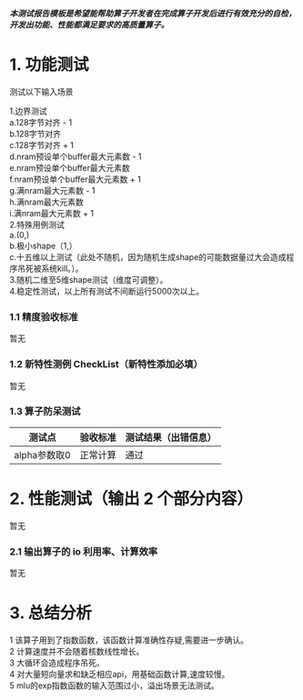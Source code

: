 **_本测试报告模板是希望能帮助算子开发者在完成算子开发后进行有效充分的自检，开发出功能、性能都满足要求的高质量算子。_**

# 1. 功能测试
测试以下输入场景

1.边界测试  
    a.128字节对齐 - 1  
    b.128字节对齐  
    c.128字节对齐 + 1  
    d.nram预设单个buffer最大元素数 - 1    
    e.nram预设单个buffer最大元素数  
    f.nram预设单个buffer最大元素数 + 1    
    g.满nram最大元素数 - 1  
    h.满nram最大元素数  
    i.满nram最大元素数 + 1  
2.特殊用例测试  
    a.(0,)  
    b.极小shape（1,）  
    c.十五维以上测试（此处不随机，因为随机生成shape的可能数据量过大会造成程序吊死被系统kill。）。  
3.随机二维至5维shape测试（维度可调整）。  
4.稳定性测试，以上所有测试不间断运行5000次以上。  


### 1.1 精度验收标准

暂无

### 1.2 新特性测例 CheckList（新特性添加必填）

暂无

### **1.3 算子防呆测试**

| 测试点              | 验收标准 | 测试结果（出错信息）   |
| --------------     | -------- | -------------------- |
| alpha参数取0        | 正常计算 |    通过               |


# 2. 性能测试（输出 2 个部分内容）

暂无

### 2.1 输出算子的 io 利用率、计算效率

暂无

# 3. 总结分析

1 该算子用到了指数函数，该函数计算准确性存疑,需要进一步确认。  
2 计算速度并不会随着核数线性增长。  
3 大循环会造成程序吊死。  
4 对大量短向量求和缺乏相应api，用基础函数计算,速度较慢。  
5 mlu的exp指数函数的输入范围过小，溢出场景无法测试。  
